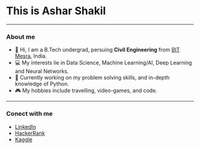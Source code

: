 # This is Ashar Shakil
--------------------------
### About me
- 📖 Hi, I am a B.Tech undergrad, persuing **Civil Engineering** from [BIT Mesra], India.
- 💻 My interests lie in Data Science, Machine Learning/AI, Deep Learning and Neural Networks.
- 🔎 Currently working on my problem solving skills, and in-depth knowledge of Python.
- 🎮 My hobbies include travelling, video-games, and code.
--------------------------
### Conect with me
- [LinkedIn]
- [HackerRank]
- [Kaggle]

[BIT Mesra]: https://www.bitmesra.ac.in/
[LinkedIn]: https://www.linkedin.com/in/ashar-shakil-710a1a205/
[HackerRank]: https://www.hackerrank.com/as1400_py
[Kaggle]: https://www.kaggle.com/asharshakil

